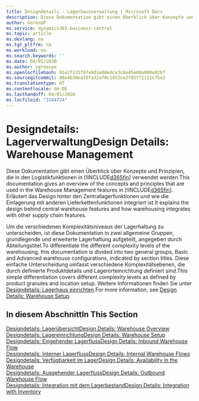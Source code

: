 ```yaml
---
title: Designdetails - Lagerhausverwaltung | Microsoft Docs
description: Diese Dokumentation gibt einen Überblick über Konzepte und Prinzipien, die in den Logistikfunktionen in  Business Central.
author: SorenGP
ms.service: dynamics365-business-central
ms.topic: article
ms.devlang: na
ms.tgt_pltfrm: na
ms.workload: na
ms.search.keywords: ''
ms.date: 04/01/2020
ms.author: sgroespe
ms.openlocfilehash: 91e2f135f97e8d1e80edce3c6e45e08a080e826f
ms.sourcegitcommit: 88e4b30eaf6fa32af0c1452ce2f85ff1111c75e2
ms.translationtype: HT
ms.contentlocale: de-DE
ms.lasthandoff: 04/01/2020
ms.locfileid: "3184724"
---
```

# <a name="design-details-warehouse-management"></a><span data-ttu-id="bd327-103">Designdetails: Lagerverwaltung</span><span class="sxs-lookup"><span data-stu-id="bd327-103">Design Details: Warehouse Management</span></span>
<span data-ttu-id="bd327-104">Diese Dokumentation gibt einen Überblick über Konzepte und Prinzipien, die in den Logistikfunktionen in [!INCLUDE[d365fin](includes/d365fin_md.md)] verwendet werden.</span><span class="sxs-lookup"><span data-stu-id="bd327-104">This documentation gives an overview of the concepts and principles that are used in the Warehouse Management features in [!INCLUDE[d365fin](includes/d365fin_md.md)].</span></span> <span data-ttu-id="bd327-105">Erläutert das Design hinter den Zentrallagerfunktionen und wie die Einlagerung mit anderen Lieferkettenfunktionen integriert ist.</span><span class="sxs-lookup"><span data-stu-id="bd327-105">It explains the design behind central warehouse features and how warehousing integrates with other supply chain features.</span></span>  

<span data-ttu-id="bd327-106">Um die verschiedenen Komplexitätsniveaus der Lagerhaltung zu unterscheiden, ist diese Dokumentation in zwei allgemeine Gruppen, grundlegende und erweiterte Lagerhaltung aufgeteilt, angegeben durch Abteilungstitel.</span><span class="sxs-lookup"><span data-stu-id="bd327-106">To differentiate the different complexity levels of the warehousing, this documentation is divided into two general groups, Basic and Advanced warehouse configurations, indicated by section titles.</span></span> <span data-ttu-id="bd327-107">Diese einfache Unterscheidung umfasst verschiedene Komplexitätsebenen, die durch definierte Produktdetails und Lagerorteinrichtung definiert sind.</span><span class="sxs-lookup"><span data-stu-id="bd327-107">This simple differentiation covers different complexity levels as defined by product granules and location setup.</span></span> <span data-ttu-id="bd327-108">Weitere Informationen finden Sie unter [Designdetails: Lagerhaus einrichten](design-details-warehouse-setup.md).</span><span class="sxs-lookup"><span data-stu-id="bd327-108">For more information, see [Design Details: Warehouse Setup](design-details-warehouse-setup.md).</span></span>  

## <a name="in-this-section"></a><span data-ttu-id="bd327-109">In diesem Abschnitt</span><span class="sxs-lookup"><span data-stu-id="bd327-109">In This Section</span></span>  
[<span data-ttu-id="bd327-110">Designdetails: Lagerübersicht</span><span class="sxs-lookup"><span data-stu-id="bd327-110">Design Details: Warehouse Overview</span></span>](design-details-warehouse-overview.md)  
[<span data-ttu-id="bd327-111">Designdetails: Lagereinrichtung</span><span class="sxs-lookup"><span data-stu-id="bd327-111">Design Details: Warehouse Setup</span></span>](design-details-warehouse-setup.md)  
[<span data-ttu-id="bd327-112">Designdetails: Eingehender Lagerfluss</span><span class="sxs-lookup"><span data-stu-id="bd327-112">Design Details: Inbound Warehouse Flow</span></span>](design-details-inbound-warehouse-flow.md)  
[<span data-ttu-id="bd327-113">Designdetails: Interner Lagerfluss</span><span class="sxs-lookup"><span data-stu-id="bd327-113">Design Details: Internal Warehouse Flows</span></span>](design-details-internal-warehouse-flows.md)  
[<span data-ttu-id="bd327-114">Designdetails: Verfügbarkeit im Lager</span><span class="sxs-lookup"><span data-stu-id="bd327-114">Design Details: Availability in the Warehouse</span></span>](design-details-availability-in-the-warehouse.md)  
[<span data-ttu-id="bd327-115">Designdetails: Ausgehender Lagerfluss</span><span class="sxs-lookup"><span data-stu-id="bd327-115">Design Details: Outbound Warehouse Flow</span></span>](design-details-outbound-warehouse-flow.md)  
[<span data-ttu-id="bd327-116">Designdetails: Integration mit dem Lagerbestand</span><span class="sxs-lookup"><span data-stu-id="bd327-116">Design Details: Integration with Inventory</span></span>](design-details-integration-with-inventory.md)
